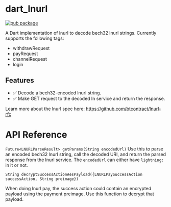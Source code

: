 # dart_lnurl
[![pub package](https://img.shields.io/badge/pub-0.0.1-blueviolet.svg)](https://pub.dev/packages/dart_lnurl)

A Dart implementation of lnurl to decode bech32 lnurl strings. Currently supports the following tags:
* withdrawRequest
* payRequest
* channelRequest
* login

## Features
* ✅ Decode a bech32-encoded lnurl string.
* ✅ Make GET request to the decoded ln service and return the response.


Learn more about the lnurl spec here: https://github.com/btcontract/lnurl-rfc

# API Reference

`Future<LNURLParseResult> getParams(String encodedUrl)`
Use this to parse an encoded bech32 lnurl string, call the decoded URI, and return the parsed response from the lnurl service. The `encodedUrl` can either have `lightning:` in it or not.

`String decryptSuccessActionAesPayload({LNURLPaySuccessAction successAction, String preimage})`

When doing lnurl pay, the success action could contain an encrypted payload using the payment preimage. Use this function to decrypt that payload.